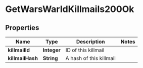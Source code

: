 
# GetWarsWarIdKillmails200Ok

## Properties
Name | Type | Description | Notes
------------ | ------------- | ------------- | -------------
**killmailId** | **Integer** | ID of this killmail | 
**killmailHash** | **String** | A hash of this killmail | 



